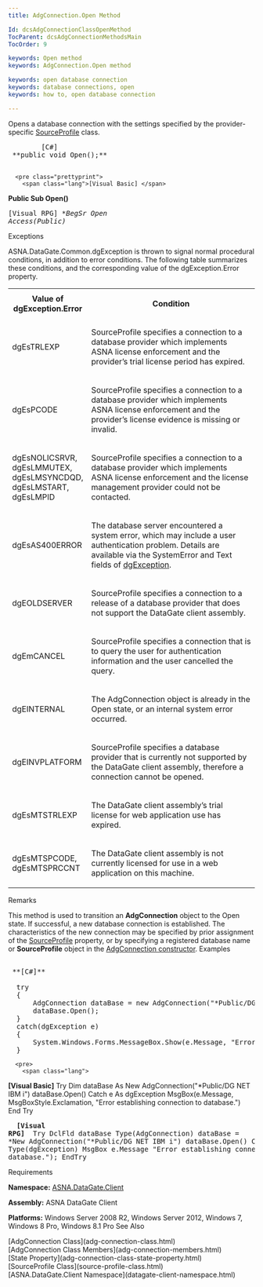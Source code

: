 ```yaml
---
title: AdgConnection.Open Method

Id: dcsAdgConnectionClassOpenMethod
TocParent: dcsAdgConnectionMethodsMain
TocOrder: 9

keywords: Open method
keywords: AdgConnection.Open method

keywords: open database connection
keywords: database connections, open
keywords: how to, open database connection

---
```


Opens a database connection with the settings specified by the provider-specific [SourceProfile](source-profile-class.html) class. 
<pre class="prettyprint">
        <span class="lang">[C#]</span>
 **public void Open();** 
      </pre>
      <pre class="prettyprint">
        <span class="lang">[Visual Basic] </span>
 **Public Sub Open()** 
      </pre>
      <pre class="prettyprint">
        <span class="lang">[Visual RPG]</span>
 **BegSr Open Access(*Public)** 
      </pre>

Exceptions

ASNA.DataGate.Common.dgException is thrown to signal normal procedural conditions, in addition to error conditions. The following table summarizes these conditions, and the corresponding value of the dgException.Error property.
<br />

<table class="dtTABLE" id="Table5" x-use-null-cells="x-use-null-cells" style="border-spacing: 0px;     x-cell-content-align: Top" cellspacing="0">
          <colgroup span="1">
            <col span="1" style="FONT-WEIGHT: bold; WIDTH: 30%" />
            <col span="1" style="WIDTH: 70%" />
          </colgroup>
          <tr>
            <th colspan="1" rowspan="1">
							Value of
							<br />
							dgException.Error
						</th>
            <th colspan="1" rowspan="1">

Condition
</th>
          </tr>
          <tr>
            <td colspan="1" rowspan="1">

dgEsTRLEXP 
</td>
            <td colspan="1" rowspan="1">

SourceProfile specifies a connection to a database provider which implements ASNA license enforcement and the provider’s trial license period has expired. 
</td>
          </tr>
          <tr>
            <td colspan="1" rowspan="1">

dgEsPCODE 
</td>
            <td colspan="1" rowspan="1">

SourceProfile specifies a connection to a database provider which implements ASNA license enforcement and the provider’s license evidence is missing or invalid. 
</td>
          </tr>
          <tr>
            <td colspan="1" rowspan="1">

dgEsNOLICSRVR, dgEsLMMUTEX, dgEsLMSYNCDQD, dgEsLMSTART, dgEsLMPID 
</td>
            <td colspan="1" rowspan="1">

SourceProfile specifies a connection to a database provider which implements ASNA license enforcement and the license management provider could not be contacted. 
</td>
          </tr>
          <tr>
            <td colspan="1" rowspan="1">

dgEsAS400ERROR 
</td>
            <td colspan="1" rowspan="1">

The database server encountered a system error, which may include a user authentication problem. Details are available via the <span>SystemError</span> and <span>Text</span> fields of [dgException](dgexception-class.html). 
</td>
          </tr>
          <tr>
            <td colspan="1" rowspan="1">

dgEOLDSERVER 
</td>
            <td colspan="1" rowspan="1">

SourceProfile specifies a connection to a release of a database provider that does not support the DataGate client assembly. 
</td>
          </tr>
          <tr>
            <td colspan="1" rowspan="1">

dgEmCANCEL 
</td>
            <td colspan="1" rowspan="1">

SourceProfile specifies a connection that is to query the user for authentication information and the user cancelled the query. 
</td>
          </tr>
          <tr>
            <td colspan="1" rowspan="1">

dgEINTERNAL 
</td>
            <td colspan="1" rowspan="1">

The <span>AdgConnection</span> object is already in the <span>Open</span> state, or an internal system error occurred. 
</td>
          </tr>
          <tr>
            <td colspan="1" rowspan="1">

dgEINVPLATFORM 
</td>
            <td colspan="1" rowspan="1">

SourceProfile specifies a database provider that is currently not supported by the DataGate client assembly, therefore a connection cannot be opened. 
</td>
          </tr>
          <tr>
            <td colspan="1" rowspan="1">

dgEsMTSTRLEXP 
</td>
            <td colspan="1" rowspan="1">

The DataGate client assembly’s trial license for web application use has expired. 
</td>
          </tr>
          <tr>
            <td colspan="1" rowspan="1">

dgEsMTSPCODE, dgEsMTSPRCCNT 
</td>
            <td colspan="1" rowspan="1">

The DataGate client assembly is not currently licensed for use in a web application on this machine. 
</td>
          </tr>
</table>

Remarks

This method is used to transition an **AdgConnection** object to the Open state. If successful, a new database connection is established. The characteristics of the new connection may be specified by prior assignment of the [ SourceProfile](adg-connection-class-source-profile-property.html) property, or by specifying a registered database name or **SourceProfile** object in the [ AdgConnection constructor](adg-connection-constructors-main.html).
Examples

<pre>
        <span class="lang">
 **[C#]** 
        </span>
  try
  {
      AdgConnection dataBase = new AdgConnection("*Public/DG NET IBM i");
      dataBase.Open();
  }
  catch(dgException e)
  {
      System.Windows.Forms.MessageBox.Show(e.Message, "Error establishing connection to database.");
  }</pre>
      <pre>
        <span class="lang">
 **[Visual Basic]** 
        </span>
  Try
      Dim dataBase As New AdgConnection("*Public/DG NET IBM i")
      dataBase.Open()
  Catch e As dgException
      MsgBox(e.Message, MsgBoxStyle.Exclamation, "Error establishing connection to database.")
  End Try</pre>
      <pre class="prettyprint">
        <span class="lang">
 **[Visual RPG]** 
        </span>
  Try
      DclFld dataBase Type(AdgConnection)
      dataBase = *New AdgConnection("*Public/DG NET IBM i")
      dataBase.Open()
  Catch e Type(dgException)
      MsgBox e.Message "Error establishing connection to database."); 
  EndTry</pre>

Requirements

<span> **Namespace:** [ASNA.DataGate.Client](datagate-client-namespace.html) </span> 

<span> **Assembly:** ASNA DataGate Client</span> 

<span> **Platforms:** Windows Server 2008 R2, Windows Server 2012, Windows 7, Windows 8 Pro, Windows 8.1 Pro</span> 
See Also

<dl />
      [AdgConnection Class](adg-connection-class.html)
      <br />
      [AdgConnection Class Members](adg-connection-members.html)
      <br />
      [State Property](adg-connection-class-state-property.html)
      <br />
      [SourceProfile Class](source-profile-class.html)
      <br />
      [ASNA.DataGate.Client Namespace](datagate-client-namespace.html)

